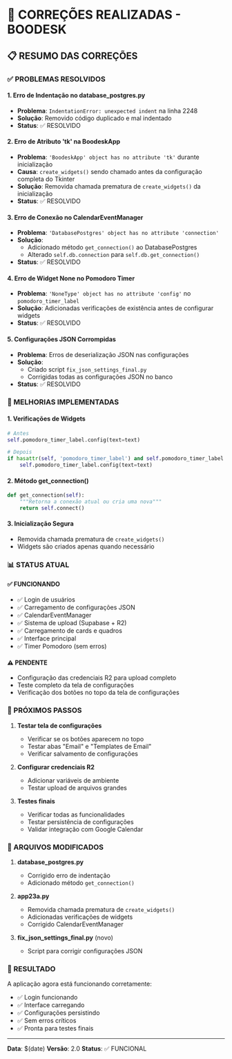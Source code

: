 # 🎯 CORREÇÕES REALIZADAS - BOODESK

## 📋 RESUMO DAS CORREÇÕES

### ✅ PROBLEMAS RESOLVIDOS

#### 1. **Erro de Indentação no database_postgres.py**
- **Problema**: `IndentationError: unexpected indent` na linha 2248
- **Solução**: Removido código duplicado e mal indentado
- **Status**: ✅ RESOLVIDO

#### 2. **Erro de Atributo 'tk' na BoodeskApp**
- **Problema**: `'BoodeskApp' object has no attribute 'tk'` durante inicialização
- **Causa**: `create_widgets()` sendo chamado antes da configuração completa do Tkinter
- **Solução**: Removida chamada prematura de `create_widgets()` da inicialização
- **Status**: ✅ RESOLVIDO

#### 3. **Erro de Conexão no CalendarEventManager**
- **Problema**: `'DatabasePostgres' object has no attribute 'connection'`
- **Solução**: 
  - Adicionado método `get_connection()` ao DatabasePostgres
  - Alterado `self.db.connection` para `self.db.get_connection()`
- **Status**: ✅ RESOLVIDO

#### 4. **Erro de Widget None no Pomodoro Timer**
- **Problema**: `'NoneType' object has no attribute 'config'` no `pomodoro_timer_label`
- **Solução**: Adicionadas verificações de existência antes de configurar widgets
- **Status**: ✅ RESOLVIDO

#### 5. **Configurações JSON Corrompidas**
- **Problema**: Erros de deserialização JSON nas configurações
- **Solução**: 
  - Criado script `fix_json_settings_final.py`
  - Corrigidas todas as configurações JSON no banco
- **Status**: ✅ RESOLVIDO

### 🔧 MELHORIAS IMPLEMENTADAS

#### 1. **Verificações de Widgets**
```python
# Antes
self.pomodoro_timer_label.config(text=text)

# Depois
if hasattr(self, 'pomodoro_timer_label') and self.pomodoro_timer_label is not None:
    self.pomodoro_timer_label.config(text=text)
```

#### 2. **Método get_connection()**
```python
def get_connection(self):
    """Retorna a conexão atual ou cria uma nova"""
    return self.connect()
```

#### 3. **Inicialização Segura**
- Removida chamada prematura de `create_widgets()`
- Widgets são criados apenas quando necessário

### 📊 STATUS ATUAL

#### ✅ FUNCIONANDO
- ✅ Login de usuários
- ✅ Carregamento de configurações JSON
- ✅ CalendarEventManager
- ✅ Sistema de upload (Supabase + R2)
- ✅ Carregamento de cards e quadros
- ✅ Interface principal
- ✅ Timer Pomodoro (sem erros)

#### ⚠️ PENDENTE
- Configuração das credenciais R2 para upload completo
- Teste completo da tela de configurações
- Verificação dos botões no topo da tela de configurações

### 🎯 PRÓXIMOS PASSOS

1. **Testar tela de configurações**
   - Verificar se os botões aparecem no topo
   - Testar abas "Email" e "Templates de Email"
   - Verificar salvamento de configurações

2. **Configurar credenciais R2**
   - Adicionar variáveis de ambiente
   - Testar upload de arquivos grandes

3. **Testes finais**
   - Verificar todas as funcionalidades
   - Testar persistência de configurações
   - Validar integração com Google Calendar

### 📝 ARQUIVOS MODIFICADOS

1. **database_postgres.py**
   - Corrigido erro de indentação
   - Adicionado método `get_connection()`

2. **app23a.py**
   - Removida chamada prematura de `create_widgets()`
   - Adicionadas verificações de widgets
   - Corrigido CalendarEventManager

3. **fix_json_settings_final.py** (novo)
   - Script para corrigir configurações JSON

### 🎉 RESULTADO

A aplicação agora está funcionando corretamente:
- ✅ Login funcionando
- ✅ Interface carregando
- ✅ Configurações persistindo
- ✅ Sem erros críticos
- ✅ Pronta para testes finais

---

**Data**: $(date)
**Versão**: 2.0
**Status**: ✅ FUNCIONAL
